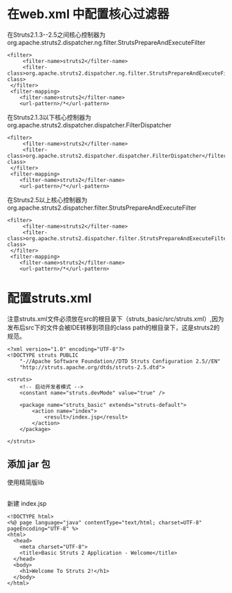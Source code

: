 # 在web.xml 中配置核心过滤器
在Struts2.1.3--2.5之间核心控制器为 org.apache.struts2.dispatcher.ng.filter.StrutsPrepareAndExecuteFilter
```
<filter>
	 <filter-name>struts2</filter-name>
	 <filter-class>org.apache.struts2.dispatcher.ng.filter.StrutsPrepareAndExecuteFilter</filter-class>
 </filter>
 <filter-mapping>
 	<filter-name>struts2</filter-name>
	<url-pattern>/*</url-pattern>
```
在Struts2.1.3以下核心控制器为 org.apache.struts2.dispatcher.dispatcher.FilterDispatcher
```
<filter>
	 <filter-name>struts2</filter-name>
	 <filter-class>org.apache.struts2.dispatcher.dispatcher.FilterDispatcher</filter-class>
 </filter>
 <filter-mapping>
 	<filter-name>struts2</filter-name>
	<url-pattern>/*</url-pattern>
```
在Struts2.5以上核心控制器为 org.apache.struts2.dispatcher.filter.StrutsPrepareAndExecuteFilter
```
<filter>
	 <filter-name>struts2</filter-name>
	 <filter-class>org.apache.struts2.dispatcher.filter.StrutsPrepareAndExecuteFilter</filter-class>
 </filter>
 <filter-mapping>
 	<filter-name>struts2</filter-name>
	<url-pattern>/*</url-pattern>
```
# 配置struts.xml
注意struts.xml文件必须放在src的根目录下（struts_basic/src/struts.xml）,因为发布后src下的文件会被IDE转移到项目的class path的根目录下，这是struts2的规范。
```
<?xml version="1.0" encoding="UTF-8"?>
<!DOCTYPE struts PUBLIC
    "-//Apache Software Foundation//DTD Struts Configuration 2.5//EN"
    "http://struts.apache.org/dtds/struts-2.5.dtd">

<struts>
	<!-- 启动开发者模式 -->
    <constant name="struts.devMode" value="true" />

    <package name="struts_basic" extends="struts-default">
        <action name="index">
            <result>/index.jsp</result>
        </action>
    </package>

</struts>
```
##  添加 jar 包
使用精简版lib
## 
新建 index.jsp

```
<!DOCTYPE html>
<%@ page language="java" contentType="text/html; charset=UTF-8" pageEncoding="UTF-8" %>
<html>
  <head>
    <meta charset="UTF-8">
    <title>Basic Struts 2 Application - Welcome</title>
  </head>
  <body>
    <h1>Welcome To Struts 2!</h1>
  </body>
</html>
```
